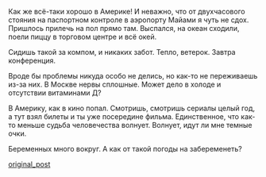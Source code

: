 Как же всё-таки хорошо в Америке! И неважно, что от двухчасового стояния на паспортном контроле в аэропорту Майами я чуть не сдох. Пришлось прилечь на пол прямо там. Выспался, на океан сходили, поели пиццу в торговом центре и всё окей.

Сидишь такой за компом, и никаких забот. Тепло, ветерок. Завтра конференция.

Вроде бы проблемы никуда особо не делись, но как-то не переживаешь из-за них. В Москве нервы сплошные. Может дело в холоде и отсутствии витаминами Д?

В Америку, как в кино попал. Смотришь, смотришь сериалы целый год, а тут взял билеты и ты уже посередине фильма. Единственное, что как-то меньше судьба человечества волнует. Волнует, идут ли мне темные очки.

Беременных много вокруг. А как от такой погоды на забеременеть?

[original_post](https://www.facebook.com/MikhailBatin/posts/1432884840064749)
